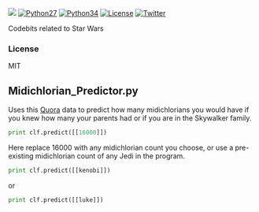 ![](https://cloud.githubusercontent.com/assets/5069354/19361445/8a1db59c-9137-11e6-82cc-dddc4271b407.png)
[![Python27](https://img.shields.io/badge/python-2.7-blue.svg)](https://www.python.org/download/releases/2.7/)
[![Python34](https://img.shields.io/badge/python-3.4-cecb00.svg)](https://www.python.org/download/releases/3.4.0/)
[![License](https://img.shields.io/cocoapods/l/EasyQL.svg?style=flat)](https://github.com/RK900/Star-Wars/blob/master/LICENSE.txt)
[![Twitter](https://img.shields.io/badge/twitter-@RohanKoodli-blue.svg?style=flat)](http://twitter.com/RohanKoodli)

Codebits related to Star Wars

### License
MIT

## Midichlorian_Predictor.py
Uses this [Quora](https://www.quora.com/What-is-Luke-Skywalkers-midichlorian-count-How-does-his-count-compare-to-other-Jedis)
data to predict how many midichlorians you would have if you knew how many your parents had or if you are in the Skywalker family.
```python
print clf.predict([[16000]])
```
Here replace 16000 with any midichlorian count you choose, or use a pre-existing midichlorian count of any Jedi in the program.
```python
print clf.predict([[kenobi]])
```
or
```python
print clf.predict([[luke]])
```
